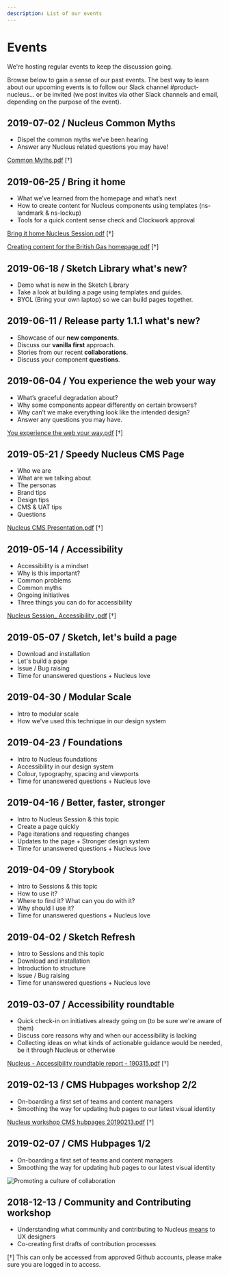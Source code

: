 ```yaml
---
description: List of our events
---
```


# Events

We're hosting regular events to keep the discussion going.

Browse below to gain a sense of our past events. The best way to learn about our upcoming events is to follow our Slack channel #product-nucleus... or be invited (we post invites via other Slack channels and email, depending on the purpose of the event).

## 2019-07-02 / Nucleus Common Myths
- Dispel the common myths we’ve been hearing
- Answer any Nucleus related questions you may have!

[Common Myths.pdf](https://github.com/ConnectedHomes/nucleus/files/3364944/Common.Myths.pdf) [†]

## 2019-06-25 / Bring it home
- What we’ve learned from the homepage and what’s next
- How to create content for Nucleus components using templates (ns-landmark & ns-lockup)
- Tools for a quick content sense check and Clockwork approval

[Bring it home Nucleus Session.pdf](https://github.com/ConnectedHomes/nucleus/files/3364940/Bring.it.home.Nucleus.Session.pdf) [†]

[Creating content for the British Gas homepage.pdf](https://github.com/ConnectedHomes/nucleus/files/3382944/Creating.content.for.the.British.Gas.homepage.pdf) [†]

## 2019-06-18 / Sketch Library what's new?

- Demo what is new in the Sketch Library
- Take a look at building a page using templates and guides.
- BYOL (Bring your own laptop) so we can build pages together.

## 2019-06-11 / Release party 1.1.1 what's new?

- Showcase of our **new components.**
- Discuss our **vanilla first** approach.
- Stories from our recent **collaborations**.
- Discuss your component **questions**.

## 2019-06-04 / You experience the web your way

- What’s graceful degradation about?
- Why some components appear differently on certain browsers?
- Why can’t we make everything look like the intended design?
- Answer any questions you may have.

[You experience the web your way.pdf](https://github.com/ConnectedHomes/nucleus/files/3364946/You.experience.the.web.your.way.pdf) [†]

## 2019-05-21 / Speedy Nucleus CMS Page

- Who we are
- What are we talking about
- The personas
- Brand tips
- Design tips
- CMS & UAT tips
- Questions

[Nucleus CMS Presentation.pdf](https://github.com/ConnectedHomes/nucleus/files/3364945/Nucleus.CMS.Presentation.pdf) [†]

## 2019-05-14 / Accessibility

- Accessibility is a mindset
- Why is this important?
- Common problems
- Common myths
- Ongoing initiatives
- Three things you can do for accessibility

[Nucleus Session_ Accessibility .pdf](https://github.com/ConnectedHomes/nucleus/files/3364948/Nucleus.Session_.Accessibility.pdf) [†]

## 2019-05-07 / Sketch, let's build a page

- Download and installation
- Let's build a page
- Issue / Bug raising
- Time for unanswered questions + Nucleus love

## 2019-04-30 / Modular Scale

- Intro to modular scale
- How we've used this technique in our design system  

## 2019-04-23  / Foundations

- Intro to Nucleus foundations
- Accessibility in our design system
- Colour, typography, spacing and viewports
- Time for unanswered questions + Nucleus love

## 2019-04-16 / Better, faster, stronger

- Intro to Nucleus Session & this topic
- Create a page quickly
- Page iterations and requesting changes
- Updates to the page + Stronger design system
- Time for unanswered questions + Nucleus love

## 2019-04-09 / Storybook

- Intro to Sessions & this topic
- How to use it?
- Where to find it? What can you do with it?
- Why should I use it?
- Time for unanswered questions + Nucleus love

## 2019-04-02 / Sketch Refresh

- Intro to Sessions and this topic
- Download and installation
- Introduction to structure
- Issue / Bug raising
- Time for unanswered questions + Nucleus love

## 2019-03-07 / Accessibility roundtable

- Quick check-in on initiatives already going on (to be sure we're aware of them)
- Discuss core reasons why and when our accessibility is lacking
- Collecting ideas on what kinds of actionable guidance would be needed, be it through Nucleus or otherwise

[Nucleus - Accessibility roundtable report - 190315.pdf](https://github.com/ConnectedHomes/nucleus/files/3364949/Nucleus.-.Accessibility.roundtable.report.-.190315.pdf) [†]

## 2019-02-13 / CMS Hubpages workshop 2/2

- On-boarding a first set of teams and content managers
- Smoothing the way for updating hub pages to our latest visual identity

[Nucleus workshop CMS hubpages 20190213.pdf](https://github.com/ConnectedHomes/nucleus/files/3364951/Nucleus.workshop.CMS.hubpages.20190213.pdf) [†]

## 2019-02-07 / CMS Hubpages 1/2

- On-boarding a first set of teams and content managers
- Smoothing the way for updating hub pages to our latest visual identity

![Promoting a culture of collaboration ](https://user-images.githubusercontent.com/7101754/60716642-dbab1f80-9f17-11e9-8c97-823cc84a8990.png)

## 2018-12-13 / Community and Contributing workshop

- Understanding what community and contributing to Nucleus [means](https://docs.britishgas.design/community/best-practices) to UX designers
- Co-creating first drafts of contribution processes

[†] This can only be accessed from approved Github accounts, please make sure you are logged in to access.
